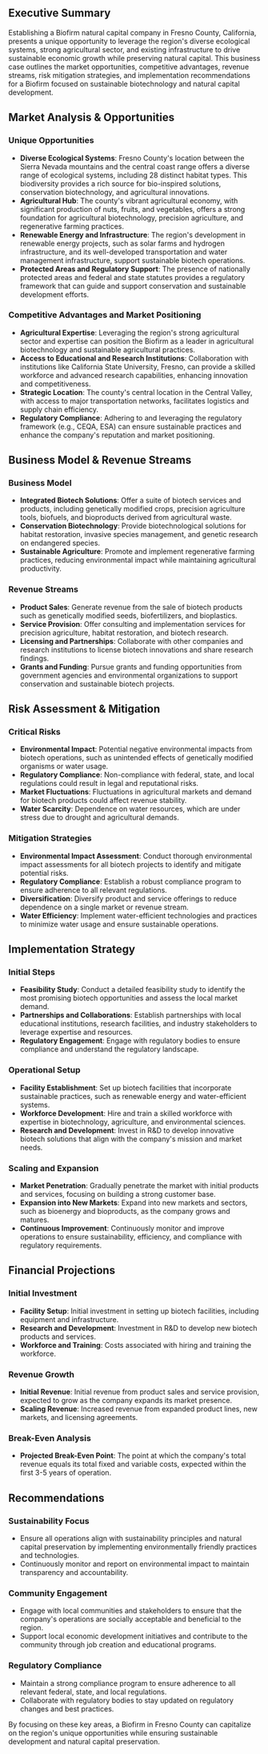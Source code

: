 ## Executive Summary

Establishing a Biofirm natural capital company in Fresno County, California, presents a unique opportunity to leverage the region's diverse ecological systems, strong agricultural sector, and existing infrastructure to drive sustainable economic growth while preserving natural capital. This business case outlines the market opportunities, competitive advantages, revenue streams, risk mitigation strategies, and implementation recommendations for a Biofirm focused on sustainable biotechnology and natural capital development.

## Market Analysis & Opportunities

### Unique Opportunities
- **Diverse Ecological Systems**: Fresno County's location between the Sierra Nevada mountains and the central coast range offers a diverse range of ecological systems, including 28 distinct habitat types. This biodiversity provides a rich source for bio-inspired solutions, conservation biotechnology, and agricultural innovations.
- **Agricultural Hub**: The county's vibrant agricultural economy, with significant production of nuts, fruits, and vegetables, offers a strong foundation for agricultural biotechnology, precision agriculture, and regenerative farming practices.
- **Renewable Energy and Infrastructure**: The region's development in renewable energy projects, such as solar farms and hydrogen infrastructure, and its well-developed transportation and water management infrastructure, support sustainable biotech operations.
- **Protected Areas and Regulatory Support**: The presence of nationally protected areas and federal and state statutes provides a regulatory framework that can guide and support conservation and sustainable development efforts.

### Competitive Advantages and Market Positioning
- **Agricultural Expertise**: Leveraging the region's strong agricultural sector and expertise can position the Biofirm as a leader in agricultural biotechnology and sustainable agricultural practices.
- **Access to Educational and Research Institutions**: Collaboration with institutions like California State University, Fresno, can provide a skilled workforce and advanced research capabilities, enhancing innovation and competitiveness.
- **Strategic Location**: The county's central location in the Central Valley, with access to major transportation networks, facilitates logistics and supply chain efficiency.
- **Regulatory Compliance**: Adhering to and leveraging the regulatory framework (e.g., CEQA, ESA) can ensure sustainable practices and enhance the company's reputation and market positioning.

## Business Model & Revenue Streams

### Business Model
- **Integrated Biotech Solutions**: Offer a suite of biotech services and products, including genetically modified crops, precision agriculture tools, biofuels, and bioproducts derived from agricultural waste.
- **Conservation Biotechnology**: Provide biotechnological solutions for habitat restoration, invasive species management, and genetic research on endangered species.
- **Sustainable Agriculture**: Promote and implement regenerative farming practices, reducing environmental impact while maintaining agricultural productivity.

### Revenue Streams
- **Product Sales**: Generate revenue from the sale of biotech products such as genetically modified seeds, biofertilizers, and bioplastics.
- **Service Provision**: Offer consulting and implementation services for precision agriculture, habitat restoration, and biotech research.
- **Licensing and Partnerships**: Collaborate with other companies and research institutions to license biotech innovations and share research findings.
- **Grants and Funding**: Pursue grants and funding opportunities from government agencies and environmental organizations to support conservation and sustainable biotech projects.

## Risk Assessment & Mitigation

### Critical Risks
- **Environmental Impact**: Potential negative environmental impacts from biotech operations, such as unintended effects of genetically modified organisms or water usage.
- **Regulatory Compliance**: Non-compliance with federal, state, and local regulations could result in legal and reputational risks.
- **Market Fluctuations**: Fluctuations in agricultural markets and demand for biotech products could affect revenue stability.
- **Water Scarcity**: Dependence on water resources, which are under stress due to drought and agricultural demands.

### Mitigation Strategies
- **Environmental Impact Assessment**: Conduct thorough environmental impact assessments for all biotech projects to identify and mitigate potential risks.
- **Regulatory Compliance**: Establish a robust compliance program to ensure adherence to all relevant regulations.
- **Diversification**: Diversify product and service offerings to reduce dependence on a single market or revenue stream.
- **Water Efficiency**: Implement water-efficient technologies and practices to minimize water usage and ensure sustainable operations.

## Implementation Strategy

### Initial Steps
- **Feasibility Study**: Conduct a detailed feasibility study to identify the most promising biotech opportunities and assess the local market demand.
- **Partnerships and Collaborations**: Establish partnerships with local educational institutions, research facilities, and industry stakeholders to leverage expertise and resources.
- **Regulatory Engagement**: Engage with regulatory bodies to ensure compliance and understand the regulatory landscape.

### Operational Setup
- **Facility Establishment**: Set up biotech facilities that incorporate sustainable practices, such as renewable energy and water-efficient systems.
- **Workforce Development**: Hire and train a skilled workforce with expertise in biotechnology, agriculture, and environmental sciences.
- **Research and Development**: Invest in R&D to develop innovative biotech solutions that align with the company's mission and market needs.

### Scaling and Expansion
- **Market Penetration**: Gradually penetrate the market with initial products and services, focusing on building a strong customer base.
- **Expansion into New Markets**: Expand into new markets and sectors, such as bioenergy and bioproducts, as the company grows and matures.
- **Continuous Improvement**: Continuously monitor and improve operations to ensure sustainability, efficiency, and compliance with regulatory requirements.

## Financial Projections

### Initial Investment
- **Facility Setup**: Initial investment in setting up biotech facilities, including equipment and infrastructure.
- **Research and Development**: Investment in R&D to develop new biotech products and services.
- **Workforce and Training**: Costs associated with hiring and training the workforce.

### Revenue Growth
- **Initial Revenue**: Initial revenue from product sales and service provision, expected to grow as the company expands its market presence.
- **Scaling Revenue**: Increased revenue from expanded product lines, new markets, and licensing agreements.

### Break-Even Analysis
- **Projected Break-Even Point**: The point at which the company's total revenue equals its total fixed and variable costs, expected within the first 3-5 years of operation.

## Recommendations

### Sustainability Focus
- Ensure all operations align with sustainability principles and natural capital preservation by implementing environmentally friendly practices and technologies.
- Continuously monitor and report on environmental impact to maintain transparency and accountability.

### Community Engagement
- Engage with local communities and stakeholders to ensure that the company's operations are socially acceptable and beneficial to the region.
- Support local economic development initiatives and contribute to the community through job creation and educational programs.

### Regulatory Compliance
- Maintain a strong compliance program to ensure adherence to all relevant federal, state, and local regulations.
- Collaborate with regulatory bodies to stay updated on regulatory changes and best practices.

By focusing on these key areas, a Biofirm in Fresno County can capitalize on the region's unique opportunities while ensuring sustainable development and natural capital preservation.